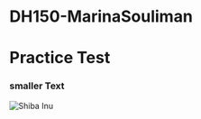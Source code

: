 # DH150-MarinaSouliman

# Practice Test 
### smaller Text
![Shiba Inu](https://thehappypuppysite.com/wp-content/uploads/2018/05/shiba-inu-header.jpg)
